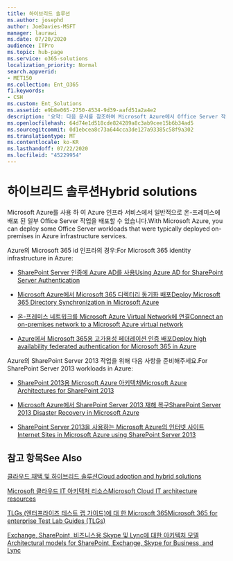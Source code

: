 ```yaml
---
title: 하이브리드 솔루션
ms.author: josephd
author: JoeDavies-MSFT
manager: laurawi
ms.date: 07/20/2020
audience: ITPro
ms.topic: hub-page
ms.service: o365-solutions
localization_priority: Normal
search.appverid:
- MET150
ms.collection: Ent_O365
f1.keywords:
- CSH
ms.custom: Ent_Solutions
ms.assetid: e9b8e065-2750-4534-9d39-aafd51a2a4e2
description: '요약: 다음 문서를 참조하여 Microsoft Azure에서 Office Server 작업을 배포합니다.'
ms.openlocfilehash: 64d74e1d518cde824289a8c3ab9cee15b6b34ad5
ms.sourcegitcommit: 0d1ebcea8c73a644cca3de127a93385c58f9a302
ms.translationtype: MT
ms.contentlocale: ko-KR
ms.lasthandoff: 07/22/2020
ms.locfileid: "45229954"
---
```

# <a name="hybrid-solutions"></a><span data-ttu-id="63bd5-103">하이브리드 솔루션</span><span class="sxs-lookup"><span data-stu-id="63bd5-103">Hybrid solutions</span></span>

<span data-ttu-id="63bd5-104">Microsoft Azure를 사용 하 여 Azure 인프라 서비스에서 일반적으로 온-프레미스에 배포 된 일부 Office Server 작업을 배포할 수 있습니다.</span><span class="sxs-lookup"><span data-stu-id="63bd5-104">With Microsoft Azure, you can deploy some Office Server workloads that were typically deployed on-premises in Azure infrastructure services.</span></span>
  
<span data-ttu-id="63bd5-105">Azure의 Microsoft 365 id 인프라의 경우:</span><span class="sxs-lookup"><span data-stu-id="63bd5-105">For Microsoft 365 identity infrastructure in Azure:</span></span>

- [<span data-ttu-id="63bd5-106">SharePoint Server 인증에 Azure AD를 사용</span><span class="sxs-lookup"><span data-stu-id="63bd5-106">Using Azure AD for SharePoint Server Authentication</span></span>](using-azure-ad-for-sharepoint-server-authentication.md)

- [<span data-ttu-id="63bd5-107">Microsoft Azure에서 Microsoft 365 디렉터리 동기화 배포</span><span class="sxs-lookup"><span data-stu-id="63bd5-107">Deploy Microsoft 365 Directory Synchronization in Microsoft Azure</span></span>](deploy-office-365-directory-synchronization-dirsync-in-microsoft-azure.md)
  
- [<span data-ttu-id="63bd5-108">온-프레미스 네트워크를 Microsoft Azure Virtual Network에 연결</span><span class="sxs-lookup"><span data-stu-id="63bd5-108">Connect an on-premises network to a Microsoft Azure virtual network</span></span>](connect-an-on-premises-network-to-a-microsoft-azure-virtual-network.md)
    
- [<span data-ttu-id="63bd5-109">Azure에서 Microsoft 365용 고가용성 페더레이션 인증 배포</span><span class="sxs-lookup"><span data-stu-id="63bd5-109">Deploy high availability federated authentication for Microsoft 365 in Azure</span></span>](deploy-high-availability-federated-authentication-for-office-365-in-azure.md)
    
<span data-ttu-id="63bd5-110">Azure의 SharePoint Server 2013 작업을 위해 다음 사항을 준비해주세요.</span><span class="sxs-lookup"><span data-stu-id="63bd5-110">For SharePoint Server 2013 workloads in Azure:</span></span>
  
- [<span data-ttu-id="63bd5-111">SharePoint 2013용 Microsoft Azure 아키텍처</span><span class="sxs-lookup"><span data-stu-id="63bd5-111">Microsoft Azure Architectures for SharePoint 2013</span></span>](microsoft-azure-architectures-for-sharepoint-2013.md)
    
- [<span data-ttu-id="63bd5-112">Microsoft Azure에서 SharePoint Server 2013 재해 복구</span><span class="sxs-lookup"><span data-stu-id="63bd5-112">SharePoint Server 2013 Disaster Recovery in Microsoft Azure</span></span>](sharepoint-server-2013-disaster-recovery-in-microsoft-azure.md)
    
- [<span data-ttu-id="63bd5-113">SharePoint Server 2013을 사용하는 Microsoft Azure의 인터넷 사이트</span><span class="sxs-lookup"><span data-stu-id="63bd5-113">Internet Sites in Microsoft Azure using SharePoint Server 2013</span></span>](internet-sites-in-microsoft-azure-using-sharepoint-server-2013.md)
  
  
## <a name="see-also"></a><span data-ttu-id="63bd5-114">참고 항목</span><span class="sxs-lookup"><span data-stu-id="63bd5-114">See Also</span></span>

[<span data-ttu-id="63bd5-115">클라우드 채택 및 하이브리드 솔루션</span><span class="sxs-lookup"><span data-stu-id="63bd5-115">Cloud adoption and hybrid solutions</span></span>](cloud-adoption-and-hybrid-solutions.yml)
  
[<span data-ttu-id="63bd5-116">Microsoft 클라우드 IT 아키텍처 리소스</span><span class="sxs-lookup"><span data-stu-id="63bd5-116">Microsoft Cloud IT architecture resources</span></span>](microsoft-cloud-it-architecture-resources.md)
  
[<span data-ttu-id="63bd5-117">TLGs (엔터프라이즈 테스트 랩 가이드)에 대 한 Microsoft 365</span><span class="sxs-lookup"><span data-stu-id="63bd5-117">Microsoft 365 for enterprise Test Lab Guides (TLGs)</span></span>](https://docs.microsoft.com/microsoft-365/enterprise/m365-enterprise-test-lab-guides)
  
[<span data-ttu-id="63bd5-118">Exchange, SharePoint, 비즈니스용 Skype 및 Lync에 대한 아키텍처 모델</span><span class="sxs-lookup"><span data-stu-id="63bd5-118">Architectural models for SharePoint, Exchange, Skype for Business, and Lync</span></span>](architectural-models-for-sharepoint-exchange-skype-for-business-and-lync.md)
